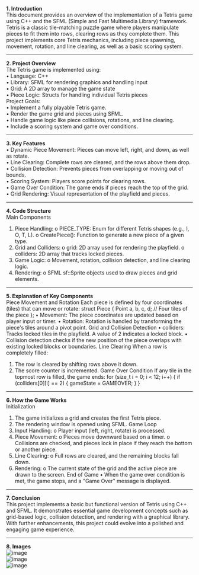 **1. Introduction** <br>
This document provides an overview of the implementation of a Tetris game using C++ and the SFML (Simple and Fast Multimedia Library) framework. Tetris is a classic tile-matching puzzle game where players manipulate pieces to fit them into rows, clearing rows as they complete them. This project implements core Tetris mechanics, including piece spawning, movement, rotation, and line clearing, as well as a basic scoring system.
________________________________________
**2. Project Overview** <br>
The Tetris game is implemented using: <br>
•	Language: C++ <br>
•	Library: SFML for rendering graphics and handling input<br>
•	Grid: A 2D array to manage the game state<br>
•	Piece Logic: Structs for handling individual Tetris pieces<br>
Project Goals:<br>
•	Implement a fully playable Tetris game. <br>
•	Render the game grid and pieces using SFML.<br>
•	Handle game logic like piece collisions, rotations, and line clearing.<br>
•	Include a scoring system and game over conditions.<br>
________________________________________
**3. Key Features** <br>
•	Dynamic Piece Movement: Pieces can move left, right, and down, as well as rotate. <br>
•	Line Clearing: Complete rows are cleared, and the rows above them drop. <br>
•	Collision Detection: Prevents pieces from overlapping or moving out of bounds. <br>
•	Scoring System: Players score points for clearing rows. <br>
•	Game Over Condition: The game ends if pieces reach the top of the grid. <br>
•	Grid Rendering: Visual representation of the playfield and pieces. <br>
________________________________________
**4. Code Structure** <br>
Main Components
1.	Piece Handling: 
o	PIECE_TYPE: Enum for different Tetris shapes (e.g., I, O, T, L).
o	CreatePiece(): Function to generate a new piece of a given type.
2.	Grid and Colliders: 
o	grid: 2D array used for rendering the playfield.
o	colliders: 2D array that tracks locked pieces.
3.	Game Logic: 
o	Movement, rotation, collision detection, and line clearing logic.
4.	Rendering: 
o	SFML sf::Sprite objects used to draw pieces and grid elements.
________________________________________
**5. Explanation of Key Components** <br>
Piece Movement and Rotation
Each piece is defined by four coordinates (tiles) that can move or rotate:
struct Piece {
    Point a, b, c, d; // Four tiles of the piece
};
•	Movement: The piece coordinates are updated based on player input or timer.
•	Rotation: Rotation is handled by transforming the piece's tiles around a pivot point.
Grid and Collision Detection
•	colliders: Tracks locked tiles in the playfield. A value of 2 indicates a locked block.
•	Collision detection checks if the new position of the piece overlaps with existing locked blocks or boundaries.
Line Clearing
When a row is completely filled:
1.	The row is cleared by shifting rows above it down.
2.	The score counter is incremented.
Game Over Condition
If any tile in the topmost row is filled, the game ends:
for (size_t i = 0; i < 12; i++) {
    if (colliders[0][i] == 2) {
        gameState = GAMEOVER;
    }
}
________________________________________
**6. How the Game Works** <br>
Initialization
1.	The game initializes a grid and creates the first Tetris piece.
2.	The rendering window is opened using SFML.
Game Loop
1.	Input Handling: 
o	Player input (left, right, rotate) is processed.
2.	Piece Movement: 
o	Pieces move downward based on a timer.
o	Collisions are checked, and pieces lock in place if they reach the bottom or another piece.
3.	Line Clearing: 
o	Full rows are cleared, and the remaining blocks fall down.
4.	Rendering: 
o	The current state of the grid and the active piece are drawn to the screen.
End of Game
•	When the game over condition is met, the game stops, and a "Game Over" message is displayed.
________________________________________
**7. Conclusion** <br>
This project implements a basic but functional version of Tetris using C++ and SFML. It demonstrates essential game development concepts such as grid-based logic, collision detection, and rendering with a graphical library. With further enhancements, this project could evolve into a polished and engaging game experience.
________________________________________
**8. Images**
<br>
![image](https://github.com/user-attachments/assets/4053c4c1-6646-427c-9cb7-cc482b692d99)
<br>
![image](https://github.com/user-attachments/assets/4349a7c2-594c-4287-bc8f-1be9bca769ba)
<br>
![image](https://github.com/user-attachments/assets/a1b00811-e62e-4c99-a0be-509a8a3ee738)


 
